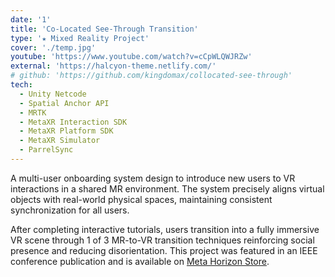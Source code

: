 ```yaml
---
date: '1'
title: 'Co-Located See-Through Transition'
type: '★ Mixed Reality Project'
cover: './temp.jpg'
youtube: 'https://www.youtube.com/watch?v=cCpWLQWJRZw'
external: 'https://halcyon-theme.netlify.com/'
# github: 'https://github.com/kingdomax/collocated-see-through'
tech:
  - Unity Netcode
  - Spatial Anchor API
  - MRTK
  - MetaXR Interaction SDK
  - MetaXR Platform SDK
  - MetaXR Simulator
  - ParrelSync
---
```


A multi-user onboarding system design to introduce new users to VR interactions in a shared MR environment. The system precisely aligns virtual objects with real-world physical spaces, maintaining consistent synchronization for all users.

After completing interactive tutorials, users transition into a fully immersive VR scene through 1 of 3 MR-to-VR transition techniques reinforcing social presence and reducing disorientation. This project was featured in an IEEE conference publication and is available on [Meta Horizon Store](https://www.meta.com/s/2iO4ohtg7).
